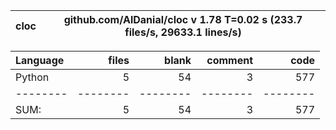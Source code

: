 cloc|github.com/AlDanial/cloc v 1.78  T=0.02 s (233.7 files/s, 29633.1 lines/s)
--- | ---

Language|files|blank|comment|code
:-------|-------:|-------:|-------:|-------:
Python|5|54|3|577
--------|--------|--------|--------|--------
SUM:|5|54|3|577

